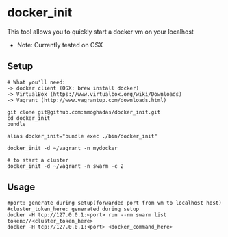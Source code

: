 docker_init
==================================
This tool allows you to quickly start a docker vm on your localhost
* Note: Currently tested on OSX


## Setup

```
# What you'll need:
-> docker client (OSX: brew install docker)
-> VirtualBox (https://www.virtualbox.org/wiki/Downloads)
-> Vagrant (http://www.vagrantup.com/downloads.html)

git clone git@github.com:mmoghadas/docker_init.git
cd docker_init
bundle

alias docker_init="bundle exec ./bin/docker_init"

docker_init -d ~/vagrant -n mydocker

# to start a cluster
docker_init -d ~/vagrant -n swarm -c 2
```


## Usage
```
#port: generate during setup(forwarded port from vm to localhost host)
#cluster_token_here: generated during setup
docker -H tcp://127.0.0.1:<port> run --rm swarm list token://<cluster_token_here>
docker -H tcp://127.0.0.1:<port> <docker_command_here>
```

